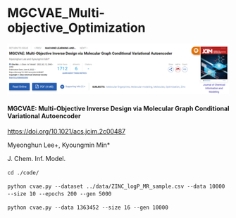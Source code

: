 # MGCVAE_Multi-objective_Optimization

<img src="https://github.com/mhlee216/MGCVAE/blob/main/main.png">

#### MGCVAE: Multi-Objective Inverse Design via Molecular Graph Conditional Variational Autoencoder

<a href="https://doi.org/10.1021/acs.jcim.2c00487">https://doi.org/10.1021/acs.jcim.2c00487</a>

Myeonghun Lee+, Kyoungmin Min*

J. Chem. Inf. Model.

```cd ./code/```


```python cvae.py --dataset ../data/ZINC_logP_MR_sample.csv --data 10000 --size 10 --epochs 200 --gen 5000```


```python cvae.py --data 1363452 --size 16 --gen 10000```
